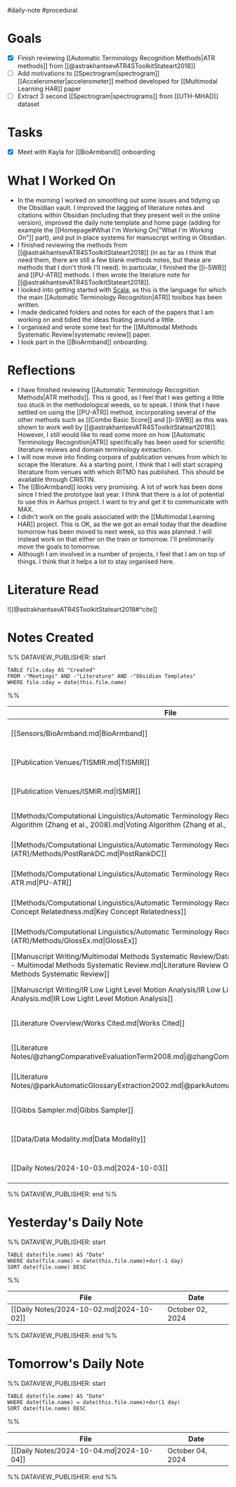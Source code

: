 #daily-note #procedural 

# Goals

- [x] Finish reviewing [[Automatic Terminology Recognition Methods|ATR methods]] from [[@astrakhantsevATR4SToolkitStateart2018]]
- [ ] Add motivations to [[Spectrogram|spectrogram]] [[Accelerometer|accelerometer]] method developed for [[Multimodal Learning HAR]] paper
- [ ] Extract 3 second [[Spectrogram|spectrograms]] from [[UTH-MHAD]] dataset

# Tasks

- [x] Meet with Kayla for [[BioArmband]] onboarding

# What I Worked On

- In the morning I worked on smoothing out some issues and tidying up the Obsidian vault. I improved the tagging of literature notes and citations within Obsidian (including that they present well in the online version), improved the daily note template and home page (adding for example the [[Homepage#What I'm Working On|"What I'm Working On"]] part), and put in place systems for manuscript writing in Obsidian.
- I finished reviewing the methods from [[@astrakhantsevATR4SToolkitStateart2018]] (in as far as I think that need them, there are still a few blank methods notes, but these are methods that I don't think I'll need). In particular, I finished the [[i-SWB]] and [[PU-ATR]] methods. I then wrote the literature note for [[@astrakhantsevATR4SToolkitStateart2018]].
- I looked into getting started with [Scala](https://www.scala-lang.org/), as this is the language for which the main [[Automatic Terminology Recognition|ATR]] toolbox has been written.
- I made dedicated folders and notes for each of the papers that I am working on and tidied the ideas floating around a little.
- I organised and wrote some text for the [[Multimodal Methods Systematic Review|systematic review]] paper.
- I took part in the [[BioArmband]] onboarding.

# Reflections

- I have finished reviewing [[Automatic Terminology Recognition Methods|ATR methods]]. This is good, as I feel that I was getting a little too stuck in the methodological weeds, so to speak. I think that I have settled on using the [[PU-ATR]] method, incorporating several of the other methods such as [[Combo Basic Score]] and [[i-SWB]] as this was shown to work well by [[@astrakhantsevATR4SToolkitStateart2018]]. However, I still would like to read some more on how [[Automatic Terminology Recognition|ATR]] specifically has been used for scientific literature reviews and domain terminology extraction.
- I will now move into finding corpora of publication venues from which to scrape the literature. As a starting point, I think that I will start scraping literature from venues with which RITMO has published. This should be available through CRISTIN.
- The [[BioArmband]] looks very promising. A lot of work has been done since I tried the prototype last year. I think that there is a lot of potential to use this in Aarhus project. I want to try and get it to communicate with MAX.
- I didn't work on the goals associated with the [[Multimodal Learning HAR]] project. This is OK, as the we got an email today that the deadline tomorrow has been moved to next week, so this was planned. I will instead work on that either on the train or tomorrow. I'll preliminarily move the goals to tomorrow.
- Although I am involved in a number of projects, I feel that I am on top of things. I think that it helps a lot to stay organised here.

# Literature Read

![[@astrakhantsevATR4SToolkitStateart2018#^cite]]

# Notes Created


%% DATAVIEW_PUBLISHER: start
```dataview
TABLE file.cday AS "Created"
FROM -"Meetings" AND -"Literature" AND -"Obsidian Templates"
WHERE file.cday = date(this.file.name)
```
%%

| File                                                                                                                                                                                                     | Created          |
| -------------------------------------------------------------------------------------------------------------------------------------------------------------------------------------------------------- | ---------------- |
| [[Sensors/BioArmband.md\|BioArmband]]                                                                                                                                                                    | October 03, 2024 |
| [[Publication Venues/TISMIR.md\|TISMIR]]                                                                                                                                                                 | October 03, 2024 |
| [[Publication Venues/ISMIR.md\|ISMIR]]                                                                                                                                                                   | October 03, 2024 |
| [[Methods/Computational Linguistics/Automatic Terminology Recognition (ATR)/Methods/Voting Algorithm (Zhang et al., 2008).md\|Voting Algorithm (Zhang et al., 2008)]]                                    | October 03, 2024 |
| [[Methods/Computational Linguistics/Automatic Terminology Recognition (ATR)/Methods/PostRankDC.md\|PostRankDC]]                                                                                          | October 03, 2024 |
| [[Methods/Computational Linguistics/Automatic Terminology Recognition (ATR)/Methods/PU-ATR.md\|PU-ATR]]                                                                                                  | October 03, 2024 |
| [[Methods/Computational Linguistics/Automatic Terminology Recognition (ATR)/Methods/Key Concept Relatedness.md\|Key Concept Relatedness]]                                                                | October 03, 2024 |
| [[Methods/Computational Linguistics/Automatic Terminology Recognition (ATR)/Methods/GlossEx.md\|GlossEx]]                                                                                                | October 03, 2024 |
| [[Manuscript Writing/Multimodal Methods Systematic Review/Data/Literature Review Overview - Multimodal Methods Systematic Review.md\|Literature Review Overview - Multimodal Methods Systematic Review]] | October 03, 2024 |
| [[Manuscript Writing/IR Low Light Level Motion Analysis/IR Low Light Level Motion Analysis.md\|IR Low Light Level Motion Analysis]]                                                                      | October 03, 2024 |
| [[Literature Overview/Works Cited.md\|Works Cited]]                                                                                                                                                      | October 03, 2024 |
| [[Literature Notes/@zhangComparativeEvaluationTerm2008.md\|@zhangComparativeEvaluationTerm2008]]                                                                                                         | October 03, 2024 |
| [[Literature Notes/@parkAutomaticGlossaryExtraction2002.md\|@parkAutomaticGlossaryExtraction2002]]                                                                                                       | October 03, 2024 |
| [[Gibbs Sampler.md\|Gibbs Sampler]]                                                                                                                                                                      | October 03, 2024 |
| [[Data/Data Modality.md\|Data Modality]]                                                                                                                                                                 | October 03, 2024 |
| [[Daily Notes/2024-10-03.md\|2024-10-03]]                                                                                                                                                                | October 03, 2024 |

%% DATAVIEW_PUBLISHER: end %%

# Yesterday's Daily Note

%% DATAVIEW_PUBLISHER: start
```dataview
TABLE date(file.name) AS "Date"
WHERE date(file.name) = date(this.file.name)+dur(-1 day)
SORT date(file.name) DESC
```
%%

| File                                      | Date             |
| ----------------------------------------- | ---------------- |
| [[Daily Notes/2024-10-02.md\|2024-10-02]] | October 02, 2024 |

%% DATAVIEW_PUBLISHER: end %%
# Tomorrow's Daily Note

%% DATAVIEW_PUBLISHER: start
```dataview
TABLE date(file.name) AS "Date"
WHERE date(file.name) = date(this.file.name)+dur(1 day)
SORT date(file.name) DESC
```
%%

| File                                      | Date             |
| ----------------------------------------- | ---------------- |
| [[Daily Notes/2024-10-04.md\|2024-10-04]] | October 04, 2024 |

%% DATAVIEW_PUBLISHER: end %%
